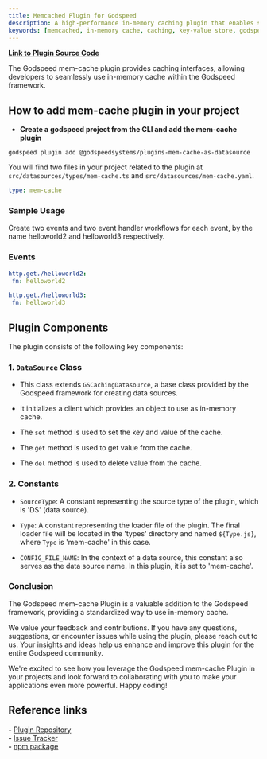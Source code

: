 ```yaml
---
title: Memcached Plugin for Godspeed
description: A high-performance in-memory caching plugin that enables seamless data caching and retrieval in Godspeed applications. Features include key-value storage, cache invalidation, and configurable caching strategies for optimized application performance.
keywords: [memcached, in-memory cache, caching, key-value store, godspeed plugin, performance optimization, cache invalidation, data caching, memory cache, cache management]
---
```


**[Link to Plugin Source Code](https://github.com/godspeedsystems/gs-plugins/tree/main/plugins/mem-cache-as-datasource)**

The Godspeed mem-cache plugin provides caching interfaces, allowing developers to seamlessly use in-memory cache within the Godspeed framework.

## How to add mem-cache plugin in your project

- **Create a godspeed project from the CLI and add the mem-cache plugin**

```
godspeed plugin add @godspeedsystems/plugins-mem-cache-as-datasource
```

You will find two files in your project related to the plugin at `src/datasources/types/mem-cache.ts` and `src/datasources/mem-cache.yaml`.

```yaml title=src/datasources/mem-cache.yaml
type: mem-cache
```

### Sample Usage
Create two events and two event handler workflows for each event, by the name helloworld2 and helloworld3 respectively.

### Events
```yaml
http.get./helloworld2:
 fn: helloworld2

http.get./helloworld3:
 fn: helloworld3
```
<!-- ### Functions (Helloworld2 workflow)

```
id: helloworld2_workflow
tasks:
  - id: helloworld2_workflow_first_task
    fn: com.gs.transform
    args:
      name: helloworld2
    caching:
      key: xyz
      # datasource: memcache #This field should be definitely set if config/default.caching is not set. Else is optional
      # noRead: true #if this is set get(key) method will not be called for this task
      # noWrite: true #the result of this task will not be written, even if cache_on_failure is set to true. i.e. set() method will not be called
```  
### Functions (Helloworld3 workflow)
```
id: helloworld3_workflow
tasks:
  - id: helloworld3_workflow_first_task
    caching:
      key: abc
      invalidate: xyz #helloworld2 key
      # noRead: true #if this is set get(key) method will not be called for this task
      # noWrite: true #the result of this task will not be written, even if cache_on_failure is set to true. i.e. set() method will not be called
      datasource: mem-cache #This field should be definitely set if config/default.caching is not set. Else is optional
    fn: com.gs.transform
    args:
      name: helloworld3
``` -->

## Plugin Components

The plugin consists of the following key components:

### 1. `DataSource` Class

- This class extends `GSCachingDatasource`, a base class provided by the Godspeed framework for creating data sources.

- It initializes a client which provides an object to use as in-memory cache.

- The `set` method is used to set the key and value of the cache.
- The `get` method is used to get value from the cache.
- The `del` method is used to delete value from the cache.

### 2. Constants

- `SourceType`: A constant representing the source type of the plugin, which is 'DS' (data source).

- `Type`: A constant representing the loader file of the plugin. The final loader file will be located in the 'types' directory and named `${Type.js}`, where `Type` is 'mem-cache' in this case.

- `CONFIG_FILE_NAME`: In the context of a data source, this constant also serves as the data source name. In this plugin, it is set to 'mem-cache'.

### Conclusion

The Godspeed mem-cache Plugin is a valuable addition to the Godspeed framework, providing a standardized way to use in-memory cache.

We value your feedback and contributions. If you have any questions, suggestions, or encounter issues while using the plugin, please reach out to us. Your insights and ideas help us enhance and improve this plugin for the entire Godspeed community.

We're excited to see how you leverage the Godspeed mem-cache Plugin in your projects and look forward to collaborating with you to make your applications even more powerful. Happy coding!

## Reference links
**-** [Plugin Repository](https://github.com/godspeedsystems/gs-plugins/tree/main/plugins/mem-cache-as-datasource)   
**-** [Issue Tracker](https://github.com/godspeedsystems/gs-plugins/issues)      
**-** [npm package](https://www.npmjs.com/package/@godspeedsystems/plugins-mem-cache-as-datasource)

